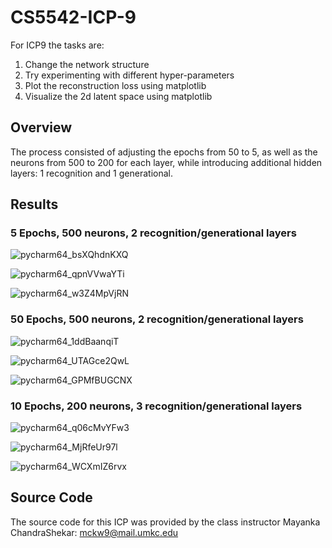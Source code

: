 # CS5542-ICP-9

For ICP9 the tasks are:
1. Change the network structure
2. Try experimenting with different hyper-parameters
3. Plot the reconstruction loss using matplotlib
4. Visualize the 2d latent space using matplotlib

## Overview

The process consisted of adjusting the epochs from 50 to 5, as well as the neurons from 500 to 200 for each layer, while introducing additional hidden layers: 1 recognition and 1 generational.

## Results

### 5 Epochs, 500 neurons, 2 recognition/generational layers

![pycharm64_bsXQhdnKXQ](images/epoch_5/pycharm64_bsXQhdnKXQ.png)

![pycharm64_qpnVVwaYTi](images/epoch_5/pycharm64_qpnVVwaYTi.png)

![pycharm64_w3Z4MpVjRN](images/epoch_5/pycharm64_w3Z4MpVjRN.png)

### 50 Epochs, 500 neurons, 2 recognition/generational layers

![pycharm64_1ddBaanqiT](images/epoch_50/pycharm64_1ddBaanqiT.png)

![pycharm64_UTAGce2QwL](images/epoch_50/pycharm64_UTAGce2QwL.png)

![pycharm64_GPMfBUGCNX](images/epoch_50/pycharm64_GPMfBUGCNX.png)

### 10 Epochs, 200 neurons, 3 recognition/generational layers

![pycharm64_q06cMvYFw3](images/epoch10_3layer_200neuron/pycharm64_q06cMvYFw3.png)

![pycharm64_MjRfeUr97l](images/epoch10_3layer_200neuron/pycharm64_MjRfeUr97l.png)

![pycharm64_WCXmIZ6rvx](images/epoch10_3layer_200neuron/pycharm64_WCXmIZ6rvx.png)


## Source Code

The source code for this ICP was provided by the class instructor Mayanka ChandraShekar: [mckw9@mail.umkc.edu](https://github.com/djyuhn/CS5560-ICP/blob/master/KDM-ICP7/mckw9@mail.umkc.edu)
